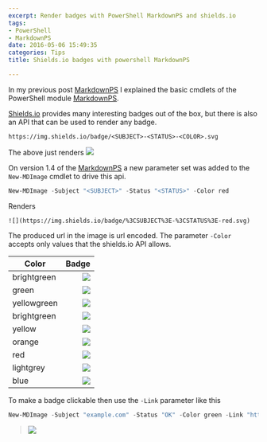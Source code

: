 ```yaml
---
excerpt: Render badges with PowerShell MarkdownPS and shields.io
tags:
- PowerShell
- MarkdownPS
date: 2016-05-06 15:49:35
categories: Tips
title: Shields.io badges with powershell MarkdownPS

---
```



In my previous post [MarkdownPS](/post/markdownps/markdownps/) I explained the basic cmdlets of the PowerShell module [MarkdownPS](https://www.powershellgallery.com/packages/MarkdownPS/).

[Shields.io](http://shields.io/) provides many interesting badges out of the box, but there is also an API that can be used to render any badge.
```
https://img.shields.io/badge/<SUBJECT>-<STATUS>-<COLOR>.svg
```
The above just renders  ![](https://img.shields.io/badge/%3CSUBJECT%3E-%3CSTATUS%3E-%3CCOLOR%3E.svg)

On version 1.4 of the [MarkdownPS](https://www.powershellgallery.com/packages/MarkdownPS/) a new parameter set was added to the `New-MDImage` cmdlet to drive this api.
```powershell
New-MDImage -Subject "<SUBJECT>" -Status "<STATUS>" -Color red
```
Renders

~~~
![](https://img.shields.io/badge/%3CSUBJECT%3E-%3CSTATUS%3E-red.svg)
~~~

The produced url in the image is url encoded. The parameter `-Color` accepts only values that the shields.io API allows.

| Color                                                               | Badge                                                               |
| ------------------------------------------------------------------- | -------------------------------------------------------------------:|
| brightgreen                                                         | ![](https://img.shields.io/badge/Color-brightgreen-brightgreen.svg) |
| green                                                               | ![](https://img.shields.io/badge/Color-green-green.svg)             |
| yellowgreen                                                         | ![](https://img.shields.io/badge/Color-yellowgreen-yellowgreen.svg) |
| brightgreen                                                         | ![](https://img.shields.io/badge/Color-brightgreen-brightgreen.svg) |
| yellow                                                              | ![](https://img.shields.io/badge/Color-yellow-yellow.svg)           |
| orange                                                              | ![](https://img.shields.io/badge/Color-orange-orange.svg)           |
| red                                                                 | ![](https://img.shields.io/badge/Color-red-red.svg)                 |
| lightgrey                                                           | ![](https://img.shields.io/badge/Color-lightgrey-lightgrey.svg)     |
| blue                                                                | ![](https://img.shields.io/badge/Color-blue-blue.svg)               |

To make a badge clickable then use the `-Link` parameter like this
```powershell
New-MDImage -Subject "example.com" -Status "OK" -Color green -Link "https://example.com"
```
> [![](https://img.shields.io/badge/example.com-OK-green.svg)](https://example.com)
